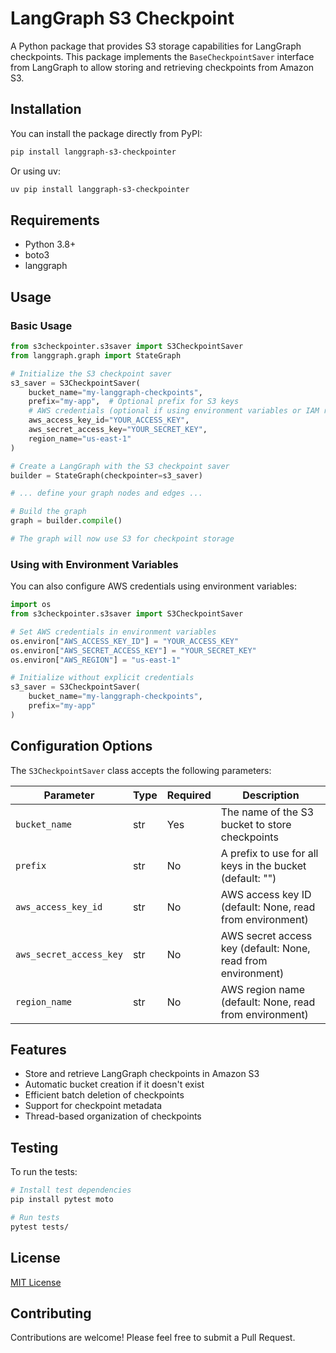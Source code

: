 # LangGraph S3 Checkpoint

A Python package that provides S3 storage capabilities for LangGraph checkpoints. This package implements the `BaseCheckpointSaver` interface from LangGraph to allow storing and retrieving checkpoints from Amazon S3.

## Installation

You can install the package directly from PyPI:

```bash
pip install langgraph-s3-checkpointer
```

Or using uv:

```bash
uv pip install langgraph-s3-checkpointer
```

## Requirements

- Python 3.8+
- boto3
- langgraph

## Usage

### Basic Usage

```python
from s3checkpointer.s3saver import S3CheckpointSaver
from langgraph.graph import StateGraph

# Initialize the S3 checkpoint saver
s3_saver = S3CheckpointSaver(
    bucket_name="my-langgraph-checkpoints",
    prefix="my-app",  # Optional prefix for S3 keys
    # AWS credentials (optional if using environment variables or IAM roles)
    aws_access_key_id="YOUR_ACCESS_KEY",  
    aws_secret_access_key="YOUR_SECRET_KEY",
    region_name="us-east-1"
)

# Create a LangGraph with the S3 checkpoint saver
builder = StateGraph(checkpointer=s3_saver)

# ... define your graph nodes and edges ...

# Build the graph
graph = builder.compile()

# The graph will now use S3 for checkpoint storage
```

### Using with Environment Variables

You can also configure AWS credentials using environment variables:

```python
import os
from s3checkpointer.s3saver import S3CheckpointSaver

# Set AWS credentials in environment variables
os.environ["AWS_ACCESS_KEY_ID"] = "YOUR_ACCESS_KEY"
os.environ["AWS_SECRET_ACCESS_KEY"] = "YOUR_SECRET_KEY"
os.environ["AWS_REGION"] = "us-east-1"

# Initialize without explicit credentials
s3_saver = S3CheckpointSaver(
    bucket_name="my-langgraph-checkpoints",
    prefix="my-app"
)
```

## Configuration Options

The `S3CheckpointSaver` class accepts the following parameters:

| Parameter | Type | Required | Description |
|-----------|------|----------|-------------|
| `bucket_name` | str | Yes | The name of the S3 bucket to store checkpoints |
| `prefix` | str | No | A prefix to use for all keys in the bucket (default: "") |
| `aws_access_key_id` | str | No | AWS access key ID (default: None, read from environment) |
| `aws_secret_access_key` | str | No | AWS secret access key (default: None, read from environment) |
| `region_name` | str | No | AWS region name (default: None, read from environment) |

## Features

- Store and retrieve LangGraph checkpoints in Amazon S3
- Automatic bucket creation if it doesn't exist
- Efficient batch deletion of checkpoints
- Support for checkpoint metadata
- Thread-based organization of checkpoints

## Testing

To run the tests:

```bash
# Install test dependencies
pip install pytest moto

# Run tests
pytest tests/
```

## License

[MIT License](LICENSE)

## Contributing

Contributions are welcome! Please feel free to submit a Pull Request.